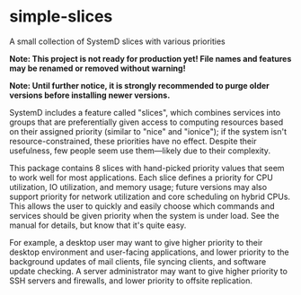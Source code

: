 # simple-slices
A small collection of SystemD slices with various priorities

**Note: This project is not ready for production yet! File names and features may be renamed or removed without warning!**

**Note: Until further notice, it is strongly recommended to purge older versions before installing newer versions.**

SystemD includes a feature called "slices", which combines services into groups that are preferentially given access to computing resources based on their assigned priority (similar to "nice" and "ionice"); if the system isn't resource-constrained, these priorities have no effect. Despite their usefulness, few people seem use them—likely due to their complexity.

 This package contains 8 slices with hand-picked priority values that seem to work well for most applications. Each slice defines a priority for CPU utilization, IO utilization, and memory usage; future versions may also support priority for network utilization and core scheduling on hybrid CPUs. This allows the user to quickly and easily choose which commands and services should be given priority when the system is under load. See the manual for details, but know that it's quite easy.

For example, a desktop user may want to give higher priority to their desktop environment and user-facing applications, and lower priority to the background updates of mail clients, file syncing clients, and software update checking. A server administrator may want to give higher priority to SSH servers and firewalls, and lower priority to offsite replication.
